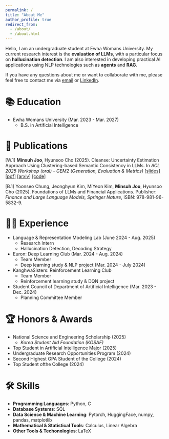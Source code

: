 ```yaml
---
permalink: /
title: "About Me"
author_profile: true
redirect_from: 
  - /about/
  - /about.html
---
```


Hello, I am an undergraduate student at Ewha Womans University. My current research interest is the **evaluation of LLMs**, with a particular focus on **hallucination detection**. I am also interested in developing practical AI applications using NLP technologies such as **agents** and **RAG**.

If you have any questions about me or want to collaborate with me, please feel free to contact me via [email](mailto:judyjoo21@ewha.ac.kr) or [LinkedIn](https://www.linkedin.com/in/minsuh-joo-b77a30377/). 



📚 Education
======
* Ewha Womans University (Mar. 2023 - Mar. 2027)
  * B.S. in Artificial Intelligence



📄 Publications
======
[W.1] **Minsuh Joo**, Hyunsoo Cho (2025). Cleanse: Uncertainty Estimation Approach Using Clustering-based Semantic Consistency in LLMs. In _ACL 2025 Workshop (oral) - GEM2 (Generation, Evaluation & Metrics)_ [[slides]](http://juminsuh.github.io/files/slide_Cleanse.pdf) [[pdf]](http://juminsuh.github.io/files/37_Cleanse_Uncertainty_Estimat.pdf) [[arxiv]](https://arxiv.org/abs/2507.14649) [[code]](https://github.com/juminsuh/Cleanse)

[B.1] Yoonseo Chung, Jeonghyun Kim, MiYeon Kim, **Minsuh Joo**, Hyunsoo  Cho (2025). Foundations of LLMs and Financial Applications. Publisher: _Finance and Large Language Models, Springer Nature_, ISBN: 978-981-96-5832-9.



👩‍💻 Experience
======
* Language & Representation Modeling Lab (June 2024 - Aug. 2025)
  * Research Intern
  * Hallucination Detection, Decoding Strategy
* Euron: Deep Learning Club (Mar. 2024 - Aug. 2024)
  * Team Member
  * Deep learning study & NLP project (Mar. 2024 - July 2024)
* KanghwaSisters: Reinforcement Learning Club
  * Team Member
  * Reinforcement learning study & DQN project
* Student Council of Department of Artificial Intelligence (Mar. 2023 - Dec. 2024)
  * Planning Committee Member   



🏆 Honors & Awards
======
* National Science and Engineering Scholarship (2025)
  * _Korea Student Aid Foundation (KOSAF)_ 
* Top Student in Artificial Intelligence Major (2025)
* Undergraduate Research Opportunities Program (2024)
* Second Highest GPA Student of the College (2024)
* Top Student ofthe College (2024)



🛠️ Skills 
======
* **Programming Languages**: Python, C
* **Database Systems**: SQL
* **Data Science & Machine Learning**: Pytorch, HuggingFace, numpy, pandas, matplotlib
* **Mathematical & Statistical Tools**: Calculus, Linear Algebra
* **Other Tools & Techonologies**: LaTeX
